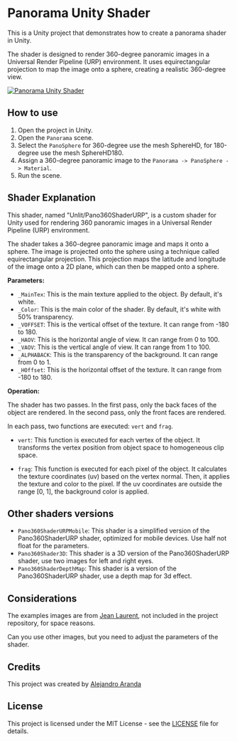 # Panorama Unity Shader

This is a Unity project that demonstrates how to create a panorama shader in Unity. 

The shader is designed to render 360-degree panoramic images in a Universal Render Pipeline (URP) environment. It uses equirectangular projection to map the image onto a sphere, creating a realistic 360-degree view.

[![Panorama Unity Shader](https://img.youtube.com/vi/PgvoehiU_tQ/0.jpg)](https://www.youtube.com/watch?v=PgvoehiU_tQ)

## How to use

1. Open the project in Unity.
2. Open the `Panorama` scene.
3. Select the `PanoSphere` for 360-degree use the mesh SphereHD, for 180-degree use the mesh SphereHD180.
4. Assign a 360-degree panoramic image to the `Panorama -> PanoSphere -> Material`.
5. Run the scene.

## Shader Explanation

This shader, named "Unlit/Pano360ShaderURP", is a custom shader for Unity used for rendering 360 panoramic images in a Universal Render Pipeline (URP) environment.

The shader takes a 360-degree panoramic image and maps it onto a sphere. The image is projected onto the sphere using a technique called equirectangular projection. This projection maps the latitude and longitude of the image onto a 2D plane, which can then be mapped onto a sphere.

**Parameters:**

- `_MainTex`: This is the main texture applied to the object. By default, it's white.
- `_Color`: This is the main color of the shader. By default, it's white with 50% transparency.
- `_VOFFSET`: This is the vertical offset of the texture. It can range from -180 to 180.
- `_HAOV`: This is the horizontal angle of view. It can range from 0 to 100.
- `_VAOV`: This is the vertical angle of view. It can range from 1 to 100.
- `_ALPHABACK`: This is the transparency of the background. It can range from 0 to 1.
- `_HOffset`: This is the horizontal offset of the texture. It can range from -180 to 180.

**Operation:**

The shader has two passes. In the first pass, only the back faces of the object are rendered. In the second pass, only the front faces are rendered.

In each pass, two functions are executed: `vert` and `frag`.

- `vert`: This function is executed for each vertex of the object. It transforms the vertex position from object space to homogeneous clip space.

- `frag`: This function is executed for each pixel of the object. It calculates the texture coordinates (uv) based on the vertex normal. Then, it applies the texture and color to the pixel. If the uv coordinates are outside the range [0, 1], the background color is applied.


## Other shaders versions

- `Pano360ShaderURPMobile`: This shader is a simplified version of the Pano360ShaderURP shader, optimized for mobile devices. Use half not float for the parameters.
- `Pano360Shader3D`: This shader is a 3D version of the Pano360ShaderURP shader, use two images for left and right eyes.
- `Pano360ShaderDepthMap`: This shader is a version of the Pano360ShaderURP shader, use a depth map for 3d effect.

## Considerations

The examples images are from [Jean Laurent](https://mappuzzle.xyz/sevilla360/), not included in the project repository, for space reasons.

Can you use other images, but you need to adjust the parameters of the shader.

## Credits

This project was created by [Alejandro Aranda](https://aaranda.es)

## License

This project is licensed under the MIT License - see the [LICENSE](LICENSE) file for details.

